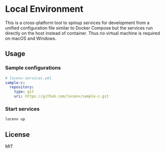 # Local Environment

This is a cross-platform tool to spinup services for development from a unified configuration file similar to Docker Compose but the services run directly on the host instead of container. Thus no virtual machine is required on macOS and Windows.

## Usage

### Sample configurations

```yaml
# locenv-services.yml
sample-c:
  repository:
    type: git
    uri: https://github.com/locenv/sample-c.git
```

### Start services

```sh
locenv up
```

## License

MIT
